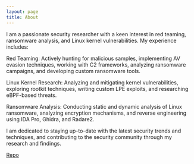 ```yaml
---
layout: page
title: About
---
```


I am a passionate security researcher with a keen interest in red teaming, ransomware analysis, and Linux kernel vulnerabilities. My experience includes:

Red Teaming:
Actively hunting for malicious samples, implementing AV evasion techniques, working with C2 frameworks, analyzing ransomware campaigns, and developing custom ransomware tools.

Linux Kernel Research:
Analyzing and mitigating kernel vulnerabilities, exploring rootkit techniques, writing custom LPE exploits, and researching eBPF-based threats.

Ransomware Analysis:
Conducting static and dynamic analysis of Linux ransomware, analyzing encryption mechanisms, and reverse engineering using IDA Pro, Ghidra, and Radare2.

I am dedicated to staying up-to-date with the latest security trends and techniques, and contributing to the security community through my research and findings.

[Repo](https://github.com/syedlabeeq)

